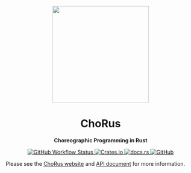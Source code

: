 <!-- ChoRus readme rendered on crates.io -->

<p align="center">
  <img src="https://lsd-ucsc.github.io/ChoRus/assets/ChoRus.png" width="256" height="256">
</p>

<h1 align="center">ChoRus</h1>

<p align="center"><b>Choreographic Programming in Rust</b></p>

<p align="center">
  <a href="https://github.com/lsd-ucsc/ChoRus/actions/workflows/rust.yml" target="_blank" rel="noreferrer">
    <img alt="GitHub Workflow Status" src="https://img.shields.io/github/actions/workflow/status/lsd-ucsc/ChoRus/rust.yml">
  </a>
  <a href="https://crates.io/crates/chorus_lib" target="_blank" rel="noreferrer">
    <img alt="Crates.io" src="https://img.shields.io/crates/v/chorus_lib">
  </a>
  <a href="https://docs.rs/chorus_lib/latest/chorus_lib/" target="_blank" rel="noreferrer">
    <img alt="docs.rs" src="https://img.shields.io/docsrs/chorus_lib">
  </a>
  <a href="https://github.com/lsd-ucsc/ChoRus/blob/main/LICENSE" target="_blank" rel="noreferrer">
    <img alt="GitHub" src="https://img.shields.io/github/license/lsd-ucsc/ChoRus">
  </a>
</p>

Please see the [ChoRus website](https://lsd-ucsc.github.io/ChoRus/) and [API document](https://docs.rs/chorus_lib) for more information.
